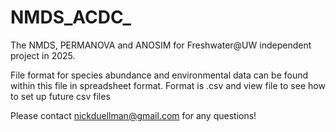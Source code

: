 # NMDS_ACDC_
The NMDS, PERMANOVA and ANOSIM for Freshwater@UW independent project in 2025. 


File format for species abundance and environmental data can be found within this file in spreadsheet format. Format is .csv and view file to see how to set up future csv files


Please contact nickduellman@gmail.com for any questions! 
